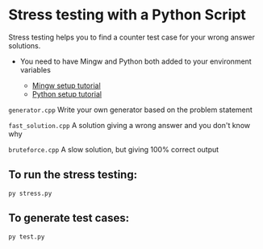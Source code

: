# Stress testing with a Python Script

Stress testing helps you to find a counter  test case for your wrong answer solutions. 

- You need to have Mingw and Python both added to your environment variables

  - [Mingw setup tutorial](https://youtu.be/sXW2VLrQ3Bs) 
  - [Python setup tutorial](https://youtu.be/Kn1HF3oD19c)

``generator.cpp`` Write your own generator based on the problem statement

``fast_solution.cpp`` A solution giving a wrong answer and you don't know why

``bruteforce.cpp`` A slow solution, but giving 100% correct output



## To run the stress testing:

``py stress.py``


## To generate test cases: 

``py test.py``
